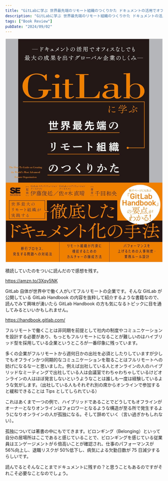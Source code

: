 ```yaml
---
title: "GitLabに学ぶ 世界最先端のリモート組織のつくりかた ドキュメントの活用でオフィスなしでも最大の成果を出すグローバル企業のしくみを読んだ"
description: "GitLabに学ぶ 世界最先端のリモート組織のつくりかた ドキュメントの活用でオフィスなしでも最大の成果を出すグローバル企業のしくみを読んだのでその感想をまとめます。"
tags: ["Book Review"]
pubDate: "2024/09/02"
---
```


![読んだ本の表紙](../../../assets/2024/book-review-learning-from-gitlab/20240902232027.png)

積読していたのをついに読んだので感想を残す。

https://amzn.to/3Xqy5NK

GitLab 自体が世界中で働く人がいてフルリモートの企業です。そんな GitLab が公開している GitLab Handbook の内容を抜粋して紹介するような書籍なので、読んでみて興味が湧いたら GitLab Handbook の方も気になるトピックに目を通してみるといいかもしれません。

https://handbook.gitlab.com/

フルリモートで働くことは非同期を前提として社内の制度やコミュニケーションを設計する必要があり、もっともフルリモートになることが難しいのはハイブリッド型を採用している企業というところが一番印象に残っています。

多くの企業がフルリモートから週何日かの出社を必須としたりしていますが少しでもオフラインかつ同期的なコミュニケーションを取ることはフルリモートへの妨げになるなーと思いました。例えば出社している人とオンラインの人のハイブリッドなミーティングで出社している人は会議室でわちゃわちゃしているけどオンラインの人はほぼ発言しないというようなことは誰しも一度は経験しているような気がします。（出社している人もそれぞれ別の席からオンラインで参加すると緩和できることは Tips としてしられている）

これはあくまで一つの例で、ハイブリッドであることでどうしてもオフラインがオーナーとなりオンラインはフォロワーとなるような構造が至る所で発生するようになりオンラインの人が孤独になる。そして辞めていく（言い過ぎかもしれない）。

孤独については著書の中にもでてきます。ビロンギング（Belonging）といって自分の居場所はここであると感じていることで、ビロンギングを感じている従業員はエンゲージメントが６倍高いことが確認され、仕事のパフォーマンスが 56%向上し、退職リスクが 50%低下し、病気による欠勤日数が 75 日減少するらしいです。

読んでるとそんなことまでドキュメントに残すの？と思うこともあるのですがそれこそ必要なことなのでしょう。
